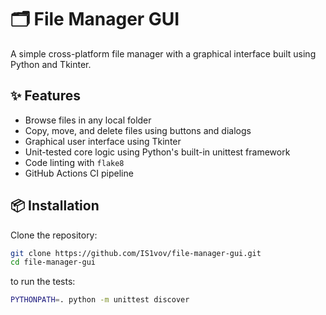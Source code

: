 # 🗂️ File Manager GUI

A simple cross-platform file manager with a graphical interface built using Python and Tkinter.

## ✨ Features

- Browse files in any local folder
- Copy, move, and delete files using buttons and dialogs
- Graphical user interface using Tkinter
- Unit-tested core logic using Python's built-in unittest framework
- Code linting with `flake8`
- GitHub Actions CI pipeline

## 📦 Installation

Clone the repository:

```bash
git clone https://github.com/IS1vov/file-manager-gui.git
cd file-manager-gui
```

to run the tests:

```bash
PYTHONPATH=. python -m unittest discover
```

